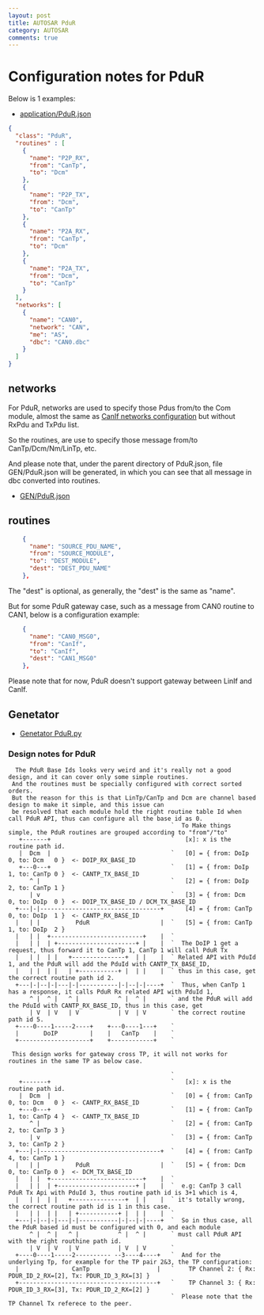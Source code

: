 ```yaml
---
layout: post
title: AUTOSAR PduR
category: AUTOSAR
comments: true
---
```


# Configuration notes for PduR

Below is 1 examples:

* [application/PduR.json](../../app/app/config//Com/PduR.json)

```json
{
  "class": "PduR",
  "routines" : [
    {
      "name": "P2P_RX",
      "from": "CanTp",
      "to": "Dcm"
    },
    {
      "name": "P2P_TX",
      "from": "Dcm",
      "to": "CanTp"
    },
    {
      "name": "P2A_RX",
      "from": "CanTp",
      "to": "Dcm"
    },
    {
      "name": "P2A_TX",
      "from": "Dcm",
      "to": "CanTp"
    }
  ],
  "networks": [
    {
      "name": "CAN0",
      "network": "CAN",
      "me": "AS",
      "dbc": "CAN0.dbc"
    }
  ]
}
```


## networks

For PduR, networks are used to specify those Pdus from/to the Com module, almost the same as [CanIf networks configuration](./CanIf.md#L37) but without RxPdu and TxPdu list.

So the routines, are use to specify those message from/to CanTp/Dcm/Nm/LinTp, etc.


And please note that, under the parent directory of PduR.json, file GEN/PduR.json will be generated, in which you can see that all message in dbc converted into routines.

* [GEN/PduR.json](../../app/app/config/Com/GEN/PduR.json)


## routines

```json
    {
      "name": "SOURCE_PDU_NAME",
      "from": "SOURCE_MODULE",
      "to": "DEST_MODULE",
      "dest": "DEST_PDU_NAME"
    },
```

The "dest" is optional, as generally, the "dest" is the same as "name".

But for some PduR gateway case, such as a message from CAN0 routine to CAN1, below is a configuration example:


```json
    {
      "name": "CAN0_MSG0",
      "from": "CanIf",
      "to": "CanIf",
      "dest": "CAN1_MSG0"
    },
```

Please note that for now, PduR doesn't support gateway between LinIf and CanIf.


## Genetator

* [Genetator PduR.py](../../tools/generator/PduR.py)


### Design notes for PduR

```
  The PduR Base Ids looks very weird and it's really not a good design, and it can cover only some simple routines.
 And the routines must be specially configured with correct sorted orders.
 But the reason for this is that LinTp/CanTp and Dcm are channel based design to make it simple, and this issue can
 be resolved that each module hold the right routine table Id when call PduR API, thus can configure all the base id as 0.
                                              `  To Make things simple, the PduR routines are grouped according to "from"/"to"
   +-------+                                  `   [x]: x is the routine path id.
   |  Dcm  |                                  `   [0] = { from: DoIp  0, to: Dcm   0 }  <- DOIP_RX_BASE_ID
   +---0---+                                  `   [1] = { from: DoIp  1, to: CanTp 0 }  <- CANTP_TX_BASE_ID
      ^ |                                     `   [2] = { from: DoIp  2, to: CanTp 1 }
      | v                                     `   [3] = { from: Dcm   0, to: DoIp  0 }  <- DOIP_TX_BASE_ID / DCM_TX_BASE_ID
  +---|-|----------------------------------+  `   [4] = { from: CanTp 0, to: DoIp  1 }  <- CANTP_RX_BASE_ID
  |   | |          PduR                    |  `   [5] = { from: CanTp 1, to: DoIp  2 }
  |   | |  +--------------------------+    |  `
  |   | |  | +----------------------+ |    |  `  The DoIP 1 get a request, thus forward it to CanTp 1, CanTp 1 will call PduR Tx
  |   | |  | |   +---------------+  | |    |  ` Related API with PduId 1, and the PduR will add the PduId with CANTP_TX_BASE_ID,
  |   | |  | |   | +-----------+ |  | |    |  ` thus in this case, get the correct routine path id 2.
  +---|-|--|-|---|-|-----------|-|--|-|----+  `  Thus, when CanTp 1 has a response, it calls PduR Rx related API with PduId 1,
      ^ |  ^ |   ^ |           ^ |  ^ |       ` and the PduR will add the PduId with CANTP_RX_BASE_ID, thus in this case, get
      | V  | V   | V           | V  | V       ` the correct routine path id 5.
  +----0----1-----2----+    +---0----1---+    `
  |       DoIP         |    |   CanTp    |    `
  +--------------------+    +------------+    `

 This design works for gateway cross TP, it will not works for routines in the same TP as below case.

                                              `
   +-------+                                  `   [x]: x is the routine path id.
   |  Dcm  |                                  `   [0] = { from: CanTp 0, to: Dcm   0 }  <- CANTP_RX_BASE_ID
   +---0---+                                  `   [1] = { from: CanTp 1, to: CanTp 4 }  <- CANTP_TX_BASE_ID
      ^ |                                     `   [2] = { from: CanTp 2, to: CanTp 3 }
      | v                                     `   [3] = { from: CanTp 3, to: CanTp 2 }
  +---|-|----------------------------------+  `   [4] = { from: CanTp 4, to: CanTp 1 }
  |   | |          PduR                    |  `   [5] = { from: Dcm   0, to: CanTp 0 }  <- DCM_TX_BASE_ID
  |   | |  +--------------------------+    |  `
  |   | |  | +----------------------+ |    |  `  e.g: CanTp 3 call PduR Tx Api with PduId 3, thus routine path id is 3+1 which is 4,
  |   | |  | |   +---------------+  | |    |  ` it's totally wrong, the correct routine path id is 1 in this case.
  |   | |  | |   | +-----------+ |  | |    |  `
  +---|-|--|-|---|-|-----------|-|--|-|----+  `  So in thus case, all the PduR based id must be configured with 0, and each module
      ^ |  ^ |   ^ |           ^ |  ^ |       ` must call PduR API with the right routhine path id.
      | V  | V   | V           | V  | V       `
  +----0----1-----2---------- --3----4----+   `  And for the underlying Tp, for example for the TP pair 2&3, the TP configuration:
  |               CanTp                   |   `    TP Channel 2: { Rx: PDUR_ID_2_RX=[2], Tx: PDUR_ID_3_RX=[3] }
  +---------------------------------------+   `    TP Channel 3: { Rx: PDUR_ID_3_RX=[3], Tx: PDUR_ID_2_RX=[2] }
                                              `  Please note that the TP Channel Tx referece to the peer.
```